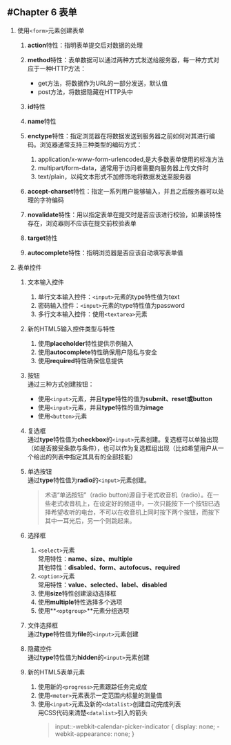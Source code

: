 #Chapter 6	表单
---
1. 使用`<form>`元素创建表单
	1. **action**特性：指明表单提交后对数据的处理
	2. **method**特性：表单数据可以通过两种方式发送给服务器，每一种方式对应于一种HTTP方法：
		- get方法，将数据作为URL的一部分发送，默认值
		- post方法，将数据隐藏在HTTP头中

	3. **id**特性
	4. **name**特性
	5. **enctype**特性：指定浏览器在将数据发送到服务器之前如何对其进行编码。浏览器通常支持三种类型的编码方式：
		1. application/x-www-form-urlencoded,是大多数表单使用的标准方法
		2. multipart/form-data，通常用于访问者需要向服务器上传文件时
		3. text/plain，以纯文本形式不加修饰地将数据发送至服务器
	6. **accept-charset**特性：指定一系列用户能够输入，并且之后服务器可以处理的字符编码
	7. **novalidate**特性：用以指定表单在提交时是否应该进行校验，如果该特性存在，浏览器则不应该在提交前校验表单
	8. **target**特性
	9. **autocomplete**特性：指明浏览器是否应该自动填写表单值
2. 表单控件
	1. 文本输入控件
		1. 单行文本输入控件：`<input>`元素的type特性值为text
		2. 密码输入控件：`<input>`元素的type特性值为password
		3. 多行文本输入控件：使用`<textarea>`元素
	2. 新的HTML5输入控件类型与特性
		1. 使用**placeholder**特性提供示例输入
		2. 使用**autocomplete**特性确保用户隐私与安全
		3. 使用**required**特性确保信息提供

	3. 按钮  
	   通过三种方式创建按钮：
		- 使用`<input>`元素，并且**type**特性的值为**submit、reset或button**
		- 使用`<input>`元素，并且**type**特性的值为**image**
		- 使用`<button>`元素

	4. 复选框  
		通过**type**特性值为**checkbox**的`<input>`元素创建。复选框可以单独出现（如是否接受条款与条件），也可以作为复选框组出现（比如希望用户从一个给出的列表中指定其具有的全部技能）
	5. 单选按钮  
		通过**type**特性值为**radio**的`<input>`元素创建。
		> 术语“单选按钮”（radio button)源自于老式收音机（radio）。在一些老式收音机上，在设定好的频道中，一次只能按下一个按钮已选择希望收听的电台，不可以在收音机上同时按下两个按钮，而按下其中一耳光后，另一个则跳起来。
		
	6. 选择框
		1. `<select>`元素  
			常用特性：**name、size、multiple**  
			其他特性：**disabled、form、autofocus、required**
		2. `<option>`元素  
			常用特性：**value、selected、label、disabled**
		3. 使用**size**特性创建滚动选择框
		4. 使用**multiple**特性选择多个选项
		5. 使用**`<optgroup>`**元素分组选项  
	7. 文件选择框  
		通过**type**特性值为**file**的`<input>`元素创建
	8. 隐藏控件  
		通过**type**特性值为**hidden**的`<input>`元素创建
	9. 新的HTML5表单元素
		1. 使用新的`<progress>`元素跟踪任务完成度
		2. 使用`<meter>`元素表示一定范围内标量的测量值
		3. 使用`<input>`元素及新的`<datalist>`创建自动完成列表  
			用CSS代码来清楚`<datalist>`引入的箭头 
			> 	input::-webkit-calendar-picker-indicator {
    			display: none;
   				-webkit-appearance: none;
				}